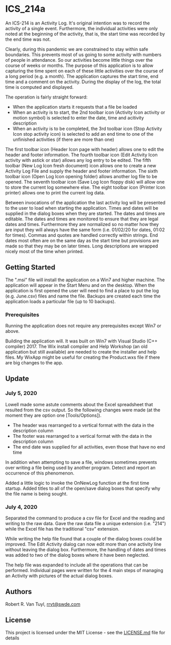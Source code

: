 # ICS_214a

An ICS-214 is an Activity Log. It's original intention was to record the activity of a single event.
Furthermore, the individual activities were only noted at the beginning of the activity, that is, the
start time was recorded by the end time was not.

Clearly, during this pandemic we are constrained to stay within safe boundaries.
This prevents most of us going to some activity with numbers of people in attendance.
So our activities become little things over the course of weeks or months.
The purpose of this application is to allow capturing the time spent on each of these little
activities over the course of a long period (e.g. a month). The application captures the start time,
end time and a comment on the activity. During the display of the log, the total time is
computed and displayed.

The operation is fairly straight forward:

 - When the application starts it requests that a file be loaded
 - When an activity is to start, the 2nd toolbar icon (Activity Icon activity or motion symbol)
is selected to enter the date, time and acitivity description
 - When an activity is to be completed, the 3rd toolbar icon (Stop Activity Icon stop activity icon)
is selected to add an end time to one of the unfinished activities (if there are more than one)

The first toolbar icon (Header Icon page with header) allows one to edit the header and footer
information. The fourth toolbar icon (Edit Activity Icon activity with astick or star) allows any
log entry to be edited. The fifth toolbar (New Log Icon fresh document) icon allows one to create a
new Activity Log File and supply the header and footer information. The sixth toolbar icon (Open Log
Icon opening folder) allows another log file to be opened. The seventh toolbar icon (Save Log Icon
floppy disk) will allow one to store the current log somewhere else. The eight toolbar icon (Printer
Icon printer) allows one to print the current log data.

Between invocations of the application the last activity log will be presented to the user to load
when starting the application. Times and dates will be supplied in the dialog boxes when they are
started. The dates and times are editable. The dates and times are monitored to ensure that they are
legal dates and times. Furthermore they are normalized so no matter how they are input they will
always have the same form (i.e. 01/02/20 for dates, 01:02 for times). Commas and quotes are handled
correctly within strings. End dates most often are on the same day as the start time but provisions
are made so that they may be on later times. Long descriptions are wrapped nicely most of the time
when printed.

## Getting Started

The ".msi" file will install the application on a Win7 and higher machine.  The application will appear
in the Start Menu and on the desktop.  When the application is first opened the user will need to find
a place to put the log (e.g. June.csv) files and name the file.  Backups are created each time the
application loads a particular file (up to 10 backups).

### Prerequisites

Running the application does not require any prerequisites except Win7 or above.

Building the application will.  It was built on Win7 with Visual Studio (C++ compiler) 2017.  The Wix
install compiler and Help Workshop (an old application but still available) are needed to create the
installer and help files.  My WixApp might be useful for creating the Product.wxs file if there are big
changes to the app.

## Update
### July 5, 2020

Lowell made some astute comments about the Excel spreadsheet that resulted from the csv output.  So the
following changes were made (at the moment they are option one [Tools/Options]).
 - The header was rearranged to a vertical format with the data in the description column
 - The footer was rearranged to a vertical format with the data in the description column
 - The end date was supplied for all activities, even those that have no end time

In addition when attempting to save a file, windows sometimes prevents over writing a file being used by
another program.  Detect and report an occurrence of this phenomenon.

Added a little logic to invoke the OnNewLog function at the first time startup.  Added titles to all
of the open/save dialog boxes that specify why the file name is being sought.

### July 4, 2020

Separated the command to produce a csv file for Excel and the reading and writing to the raw data.  Gave
the raw data file a unique extension (i.e. "214") while the Excel file has the traditional "csv"
extension.

While writing the help file found that a couple of the dialog boxes could be improved.  The Edit Activity
dialog can now edit more than one activity line without leaving the dialog box.  Furthermore, the
handling of dates and times was added to two of the dialog boxes where it have been neglected.

The help file was expanded to include all the operations that can be performed.  Individual pages were
written for the 4 main steps of managing an Activity with pictures of the actual dialog boxes.

## Authors

Robert R. Van Tuyl, rrvt@swde.com

## License

This project is licensed under the MIT License - see the [LICENSE.md](LICENSE.md) file for details


